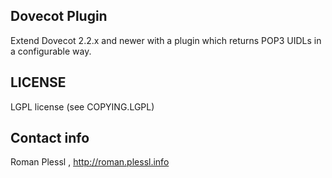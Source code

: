 Dovecot Plugin
--------------

Extend Dovecot 2.2.x and newer with a plugin
which returns POP3 UIDLs in a configurable way.

LICENSE
--------
LGPL license (see COPYING.LGPL)

Contact info
------------

Roman Plessl <roman at plessl.info>, http://roman.plessl.info
